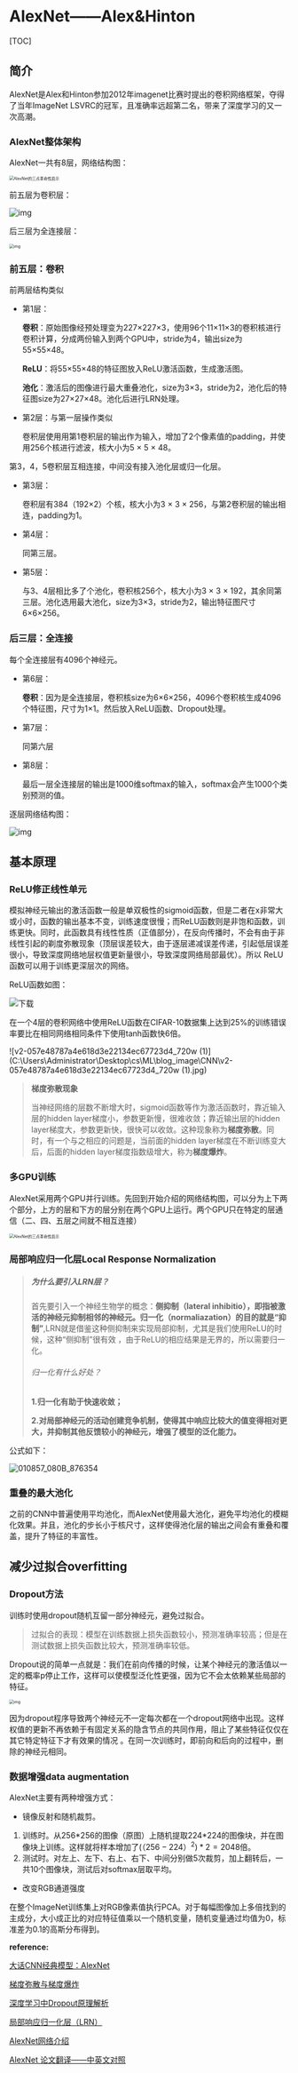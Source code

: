 # AlexNet——Alex&Hinton

[TOC]

## 简介

AlexNet是Alex和Hinton参加2012年imagenet比赛时提出的卷积网络框架，夺得了当年ImageNet LSVRC的冠军，且准确率远超第二名，带来了深度学习的又一次高潮。

### AlexNet整体架构

AlexNet一共有8层，网络结构图：

<img src="https://pic4.zhimg.com/v2-c06c669bfd7c5b5bacb782d946c9eafb_1200x500.jpg" alt="AlexNet的三点革命性启示" style="zoom:50%;" />

前五层为卷积层：

![img](https://img-blog.csdn.net/20180624204850119?watermark/2/text/aHR0cHM6Ly9ibG9nLmNzZG4ubmV0L3UwMTI2Nzk3MDc=/font/5a6L5L2T/fontsize/400/fill/I0JBQkFCMA==/dissolve/70)

后三层为全连接层：

<img src="https://img-blog.csdn.net/20180624204954232?watermark/2/text/aHR0cHM6Ly9ibG9nLmNzZG4ubmV0L3UwMTI2Nzk3MDc=/font/5a6L5L2T/fontsize/400/fill/I0JBQkFCMA==/dissolve/70" alt="img" style="zoom:50%;" />

### 前五层：卷积

前两层结构类似

* 第1层：

  **卷积**：原始图像经预处理变为227×227×3，使用96个11×11×3的卷积核进行卷积计算，分成两份输入到两个GPU中，stride为4，输出size为55×55×48。

  **ReLU**：将55×55×48的特征图放入ReLU激活函数，生成激活图。

  **池化**：激活后的图像进行最大重叠池化，size为3×3，stride为2，池化后的特征图size为27×27×48。池化后进行LRN处理。

* 第2层：与第一层操作类似

  卷积层使用用第1卷积层的输出作为输入，增加了2个像素值的padding，并使用256个核进行滤波，核大小为5 × 5 × 48。

第3，4，5卷积层互相连接，中间没有接入池化层或归一化层。

* 第3层：

  卷积层有384（192×2）个核，核大小为3 × 3 × 256，与第2卷积层的输出相连，padding为1。

* 第4层：

  同第三层。

* 第5层：

  与3、4层相比多了个池化，卷积核256个，核大小为3 × 3 × 192，其余同第三层。池化选用最大池化，size为3×3，stride为2，输出特征图尺寸6×6×256。

### 后三层：全连接

每个全连接层有4096个神经元。

* 第6层：

  **卷积**：因为是全连接层，卷积核size为6×6×256，4096个卷积核生成4096个特征图，尺寸为1×1。然后放入ReLU函数、Dropout处理。

* 第7层：

  同第六层

* 第8层：

  最后一层全连接层的输出是1000维softmax的输入，softmax会产生1000个类别预测的值。

逐层网络结构图：

![img](https://static.oschina.net/uploads/space/2018/0312/011252_WjZo_876354.png)

## 基本原理

### ReLU修正线性单元

模拟神经元输出的激活函数一般是单双极性的sigmoid函数，但是二者在x非常大或小时，函数的输出基本不变，训练速度很慢；而ReLU函数则是非饱和函数，训练更快。同时，此函数具有线性性质（正值部分），在反向传播时，不会有由于非线性引起的剃度弥散现象（顶层误差较大，由于逐层递减误差传递，引起低层误差很小，导致深度网络地层权值更新量很小，导致深度网络局部最优）。所以 ReLU 函数可以用于训练更深层次的网络。

ReLU函数如图：

 ![下载](C:\Users\Administrator\Desktop\cs\ML\blog_image\CNN\下载.png)

在一个4层的卷积网络中使用ReLU函数在CIFAR-10数据集上达到25%的训练错误率要比在相同网络相同条件下使用tanh函数快6倍。

![v2-057e48787a4e618d3e22134ec67723d4_720w (1)](C:\Users\Administrator\Desktop\cs\ML\blog_image\CNN\v2-057e48787a4e618d3e22134ec67723d4_720w (1).jpg)

> **梯度弥散现象**
>
> 当神经网络的层数不断增大时，sigmoid函数等作为激活函数时，靠近输入层的hidden layer梯度小，参数更新慢，很难收敛；靠近输出层的hidden layer梯度大，参数更新快，很快可以收敛。这种现象称为**梯度弥散**。同时，有一个与之相应的问题是，当前面的hidden layer梯度在不断训练变大后，后面的hidden layer梯度指数级增大，称为**梯度爆炸**。

### 多GPU训练

AlexNet采用两个GPU并行训练。先回到开始介绍的网络结构图，可以分为上下两个部分，上方的层和下方的层分别在两个GPU上运行。两个GPU只在特定的层通信（二、四、五层之间就不相互连接）

<img src="https://pic4.zhimg.com/v2-c06c669bfd7c5b5bacb782d946c9eafb_1200x500.jpg" alt="AlexNet的三点革命性启示" style="zoom:50%;" />

### 局部响应归一化层Local Response Normalization

> ##### 为什么要引入LRN层？
>
> 首先要引入一个神经生物学的概念：**侧抑制（lateral inhibitio），即指被激活的神经元抑制相邻的神经元。**归一化（normaliazation）的目的就是**“抑制”**,LRN就是借鉴这种侧抑制来实现局部抑制，尤其是我们使用ReLU的时候，这种“侧抑制”很有效 ，由于ReLU的相应结果是无界的，所以需要归一化。
>
> ###### 归一化有什么好处？
>
> **1.归一化有助于快速收敛；**
>
> **2.对局部神经元的活动创建竞争机制，使得其中响应比较大的值变得相对更大，并抑制其他反馈较小的神经元，增强了模型的泛化能力。**

公式如下：

![010857_080B_876354](C:\Users\Administrator\Desktop\cs\ML\blog_image\CNN\010857_080B_876354.png)

### 重叠的最大池化

之前的CNN中普遍使用平均池化，而AlexNet使用最大池化，避免平均池化的模糊化效果。并且，池化的步长小于核尺寸，这样使得池化层的输出之间会有重叠和覆盖，提升了特征的丰富性。

## 减少过拟合overfitting

### Dropout方法

训练时使用dropout随机互留一部分神经元，避免过拟合。

> 过拟合的表现：模型在训练数据上损失函数较小，预测准确率较高；但是在测试数据上损失函数比较大，预测准确率较低。

Dropout说的简单一点就是：我们在前向传播的时候，让某个神经元的激活值以一定的概率p停止工作，这样可以使模型泛化性更强，因为它不会太依赖某些局部的特征。

<img src="https://pic2.zhimg.com/80/v2-5530bdc5d49f9e261975521f8afd35e9_720w.jpg" alt="img" style="zoom:50%;" />

 因为dropout程序导致两个神经元不一定每次都在一个dropout网络中出现。这样权值的更新不再依赖于有固定关系的隐含节点的共同作用，阻止了某些特征仅仅在其它特定特征下才有效果的情况 。在同一次训练时，即前向和后向的过程中，删除的神经元相同。

### 数据增强data augmentation

AlexNet主要有两种增强方式：

* 镜像反射和随机裁剪。

1. 训练时。从256\*256的图像（原图）上随机提取224\*224的图像块，并在图像块上训练。这样就将样本增加了$(（256-224）^2)*2=2048$倍。
2. 测试时。对左上、左下、右上、右下、中间分别做5次裁剪，加上翻转后，一共10个图像块，测试后对softmax层取平均。

-  改变RGB通道强度

  在整个ImageNet训练集上对RGB像素值执行PCA。对于每幅图像加上多倍找到的主成分，大小成正比的对应特征值乘以一个随机变量，随机变量通过均值为0，标准差为0.1的高斯分布得到。



**reference:**

[大话CNN经典模型：AlexNet](https://my.oschina.net/u/876354/blog/1633143)

[梯度弥散与梯度爆炸](https://www.cnblogs.com/yangmang/p/7477802.html)

[深度学习中Dropout原理解析](https://zhuanlan.zhihu.com/p/38200980)

[局部响应归一化层（LRN）](https://www.jianshu.com/p/c014f81242e7)

[AlexNet网络介绍](https://blog.csdn.net/m0_37876745/article/details/79439623?ops_request_misc=&request_id=&biz_id=102&utm_medium=distribute.pc_search_result.none-task-blog-2~all~sobaiduweb~default-0)

[AlexNet 论文翻译——中英文对照](https://blog.csdn.net/weixin_42546496/article/details/87808274?ops_request_misc=%7B%22request%5Fid%22%3A%22158859553119724846431550%22%2C%22scm%22%3A%2220140713.130102334..%22%7D&request_id=158859553119724846431550&biz_id=0&utm_medium=distribute.pc_search_result.none-task-blog-2~all~baidu_landing_v2~default-2)

